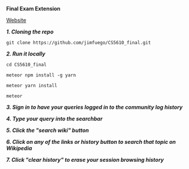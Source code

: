 **Final Exam Extension**

[Website](https://final-ext.herokuapp.com/)

***1. Cloning the repo***

`git clone https://github.com/jimfuego/CS5610_final.git` 

***2. Run it locally***

`cd CS5610_final`

`meteor npm install -g yarn`

`meteor yarn install`

`meteor`

***3. Sign in to have your queries logged in to the community log history***

***4. Type your query into the searchbar***

***5. Click the "search wiki" button***

***6. Click on any of the links or history button to search that topic on Wikipedia***

***7. Click "clear history" to erase your session browsing history***

